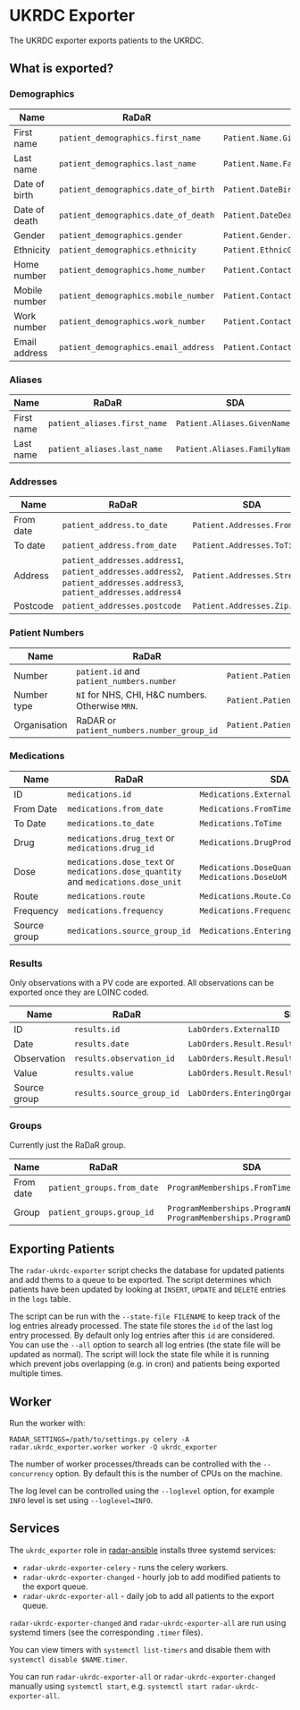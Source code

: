 # UKRDC Exporter

The UKRDC exporter exports patients to the UKRDC.

## What is exported?

### Demographics

| Name          | RaDaR                                | SDA                                     |
|---------------|--------------------------------------|-----------------------------------------|
| First name    | `patient_demographics.first_name`    | `Patient.Name.GivenName`                |
| Last name     | `patient_demographics.last_name`     | `Patient.Name.FamilyName`               |
| Date of birth | `patient_demographics.date_of_birth` | `Patient.DateBirth`                     |
| Date of death | `patient_demographics.date_of_death` | `Patient.DateDeath`                     |
| Gender        | `patient_demographics.gender`        | `Patient.Gender.Code`                   |
| Ethnicity     | `patient_demographics.ethnicity`     | `Patient.EthnicGroup.Code`              |
| Home number   | `patient_demographics.home_number`   | `Patient.ContactInfo.HomePhoneNumber`   |
| Mobile number | `patient_demographics.mobile_number` | `Patient.ContactInfo.MobilePhoneNumber` |
| Work number   | `patient_demographics.work_number`   | `Patient.ContactInfo.WorkPhoneNumber`   |
| Email address | `patient_demographics.email_address` | `Patient.ContactInfo.EmailAddress`      |

### Aliases

| Name       | RaDaR                        | SDA                          |
|------------|------------------------------|------------------------------|
| First name | `patient_aliases.first_name` | `Patient.Aliases.GivenName`  |
| Last name  | `patient_aliases.last_name`  | `Patient.Aliases.FamilyName` |

### Addresses

| Name      | RaDaR                                                                                                                  | SDA                          |
|-----------|------------------------------------------------------------------------------------------------------------------------|------------------------------|
| From date | `patient_address.to_date`                                                                                              | `Patient.Addresses.FromTime` |
| To date   | `patient_address.from_date`                                                                                            | `Patient.Addresses.ToTime`   |
| Address   | `patient_addresses.address1`, `patient_addresses.address2`, `patient_addresses.address3`, `patient_addresses.address4` | `Patient.Addresses.Street`   |
| Postcode  | `patient_addresses.postcode`                                                                                           | `Patient.Addresses.Zip.Code` |

### Patient Numbers

| Name         | RaDaR                                            | SDA
|--------------|--------------------------------------------------|-----------------------------------------------
| Number       | `patient.id` and `patient_numbers.number`        | `Patient.PatientNumbers.Number`
| Number type  | `NI` for NHS, CHI, H&C numbers. Otherwise `MRN`. | `Patient.PatientNumbers.NumberType`
| Organisation | RaDAR or `patient_numbers.number_group_id`       | `Patient.PatientNumbers.Organization.Code`

### Medications

| Name         | RaDaR                                                                              | SDA                                                  |
|--------------|------------------------------------------------------------------------------------|------------------------------------------------------|
| ID           | `medications.id`                                                                   | `Medications.ExternalID`                             |
| From Date    | `medications.from_date`                                                            | `Medications.FromTime`                               |
| To Date      | `medications.to_date`                                                              | `Medications.ToTime`                                 |
| Drug         | `medications.drug_text` or `medications.drug_id`                                   | `Medications.DrugProduct.ProductName`                |
| Dose         | `medications.dose_text` or `medications.dose_quantity` and `medications.dose_unit` | `Medications.DoseQuantity` and `Medications.DoseUoM` |
| Route        | `medications.route`                                                                | `Medications.Route.Code`                             |
| Frequency    | `medications.frequency`                                                            | `Medications.Frequency.Code`                         |
| Source group | `medications.source_group_id`                                                      | `Medications.EnteringOrganization`                   |

### Results

Only observations with a PV code are exported. All observations can be exported once they are LOINC coded.

| Name         | RaDaR                     | SDA                                              |
|--------------|---------------------------|--------------------------------------------------|
| ID           | `results.id`              | `LabOrders.ExternalID`                           |
| Date         | `results.date`            | `LabOrders.Result.ResultItems.ObservationTime`   |
| Observation  | `results.observation_id`  | `LabOrders.Result.ResultItems.TestItemCode.Code` |
| Value        | `results.value`           | `LabOrders.Result.ResultItems.ResultValue`       |
| Source group | `results.source_group_id` | `LabOrders.EnteringOrganization`                 |

### Groups

Currently just the RaDaR group.

| Name      | RaDaR                      | SDA                                                                          |
|-----------|----------------------------|------------------------------------------------------------------------------|
| From date | `patient_groups.from_date` | `ProgramMemberships.FromTime`                                                |
| Group     | `patient_groups.group_id`  | `ProgramMemberships.ProgramName` and `ProgramMemberships.ProgramDescription` |

## Exporting Patients

The `radar-ukrdc-exporter` script checks the database for updated patients and add thems to a queue to be exported.
The script determines which patients have been updated by looking at `INSERT`, `UPDATE` and `DELETE` entries in the `logs` table.

The script can be run with the `--state-file FILENAME` to keep track of the log entries already processed.
The state file stores the `id` of the last log entry processed.
By default only log entries after this `id` are considered.
You can use the `--all` option to search all log entries (the state file will be updated as normal).
The script will lock the state file while it is running which prevent jobs overlapping (e.g. in cron) and patients being exported multiple times.

## Worker

Run the worker with:

```
RADAR_SETTINGS=/path/to/settings.py celery -A radar.ukrdc_exporter.worker worker -Q ukrdc_exporter
```

The number of worker processes/threads can be controlled with the `--concurrency` option. By default this is the number of CPUs on the machine.

The log level can be controlled using the `--loglevel` option, for example `INFO` level is set using `--loglevel=INFO`.

## Services

The `ukrdc_exporter` role in [radar-ansible](https://github.com/renalreg/radar-ansible) installs three systemd services:

* `radar-ukrdc-exporter-celery` - runs the celery workers.
* `radar-ukrdc-exporter-changed` - hourly job to add modified patients to the export queue.
* `radar-ukrdc-exporter-all` - daily job to add all patients to the export queue.

`radar-ukrdc-exporter-changed` and `radar-ukrdc-exporter-all` are run using systemd timers (see the corresponding `.timer` files).

You can view timers with `systemctl list-timers` and disable them with `systemctl disable $NAME.timer`.

You can run `radar-ukrdc-exporter-all` or `radar-ukrdc-exporter-changed` manually using `systemctl start`, e.g. `systemctl start radar-ukrdc-exporter-all`.
